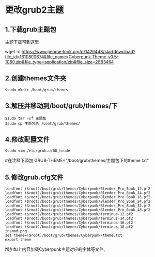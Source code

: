# 				更改grub2主题

## 1.下载grub主题包

主题下载可到[这里](https://www.gnome-look.org/browse/cat/109/order/latest)

wget -c https://www.gnome-look.org/p/1429443/startdownload?file_id=1610800674&file_name=Cyberpunk-Theme-v0.5-1080.zip&file_type=application/zip&file_size=2683464

## 2.创建themes文件夹

```
$sudo mkdir /boot/grub/themes
```

## 3.解压并移动到/boot/grub/themes/下

```
$sudo tar -xf 主题包 
$sudo cp 主题包名 /boot/grub/themes/
```

## 4.修改配置文件

```
$sudo vim /etc/grub.d/00_header
```

#在注释下添加
GRUB-THEME="/boot/grub/themes/主题包下的theme.txt"

## 5.修改grub.cfg文件

```
loadfont ($root)/boot/grub/themes/Cyberpunk/Blender_Pro_Book_12.pf2                     
loadfont ($root)/boot/grub/themes/Cyberpunk/Blender_Pro_Book_14.pf2                     
loadfont ($root)/boot/grub/themes/Cyberpunk/Blender_Pro_Book_16.pf2                     
loadfont ($root)/boot/grub/themes/Cyberpunk/Blender_Pro_Book_24.pf2                     
loadfont ($root)/boot/grub/themes/Cyberpunk/Blender_Pro_Book_32.pf2                     
loadfont ($root)/boot/grub/themes/Cyberpunk/Blender_Pro_Book_48.pf2                     
loadfont ($root)/boot/grub/themes/Cyberpunk/terminus-12.pf2                             
loadfont ($root)/boot/grub/themes/Cyberpunk/terminus-14.pf2                             
loadfont ($root)/boot/grub/themes/Cyberpunk/terminus-16.pf2                             
loadfont ($root)/boot/grub/themes/Cyberpunk/terminus-18.pf2                             
insmod png                                                                              
set theme=($root)/boot/grub/themes/Cyberpunk/theme.txt                                  
export theme
```

增加如上内容加载Cyberpunk主题对应的字体等文件。